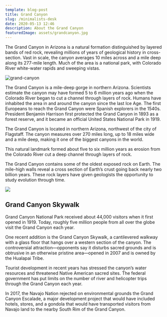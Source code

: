 ```yaml
---
template: blog-post
title: Grand Canyon
slug: /minimalists-desk
date: 2020-05-13 12:46
description: About the Grand Canyon
featuredImage: assets/grandcanyon.jpg
---
```


The Grand Canyon in Arizona is a natural formation distinguished by layered bands of red rock, revealing millions of years of geological history in cross-section. Vast in scale, the canyon averages 10 miles across and a mile deep along its 277-mile length. Much of the area is a national park, with Colorado River white-water rapids and sweeping vistas.

![grand-canyon](https://images.unsplash.com/photo-1615551043360-33de8b5f410c?ixlib=rb-4.0.3&ixid=MnwxMjA3fDB8MHxwaG90by1wYWdlfHx8fGVufDB8fHx8&auto=format&fit=crop&w=1176&q=80)

The Grand Canyon is a mile-deep gorge in northern Arizona. Scientists estimate the canyon may have formed 5 to 6 million years ago when the Colorado River began to cut a channel through layers of rock. Humans have inhabited the area in and around the canyon since the last Ice Age. The first Europeans to reach the Grand Canyon were Spanish explorers in the 1540s. President Benjamin Harrison first protected the Grand Canyon in 1893 as a forest reserve, and it became an official United States National Park in 1919.

The Grand Canyon is located in northern Arizona, northwest of the city of Flagstaff. The canyon measures over 270 miles long, up to 18 miles wide and a mile deep, making it one of the biggest canyons in the world.

This natural landmark formed about five to six million years as erosion from the Colorado River cut a deep channel through layers of rock.

The Grand Canyon contains some of the oldest exposed rock on Earth. The mile-high walls reveal a cross section of Earth’s crust going back nearly two billion years. These rock layers have given geologists the opportunity to study evolution through time.

![](https://images.unsplash.com/photo-1578249949606-334a0dd4dd8b?ixlib=rb-4.0.3&ixid=MnwxMjA3fDB8MHxwaG90by1wYWdlfHx8fGVufDB8fHx8&auto=format&fit=crop&w=1170&q=80)

## Grand Canyon Skywalk
Grand Canyon National Park received about 44,000 visitors when it first opened in 1919. Today, roughly five million people from all over the globe visit the Grand Canyon each year.

One recent addition is the Grand Canyon Skywalk, a cantilevered walkway with a glass floor that hangs over a western section of the canyon. The controversial attraction—opponents say it disturbs sacred grounds and is obtrusive in an otherwise pristine area—opened in 2007 and is owned by the Hualapai Tribe.

Tourist development in recent years has stressed the canyon’s water resources and threatened Native American sacred sites. The federal government has put limits on the number of river and helicopter trips through the Grand Canyon each year.

In 2017, the Navajo Nation rejected on environmental grounds the Grand Canyon Escalade, a major development project that would have included hotels, stores, and a gondola that would have transported visitors from Navajo land to the nearby South Rim of the Grand Canyon.